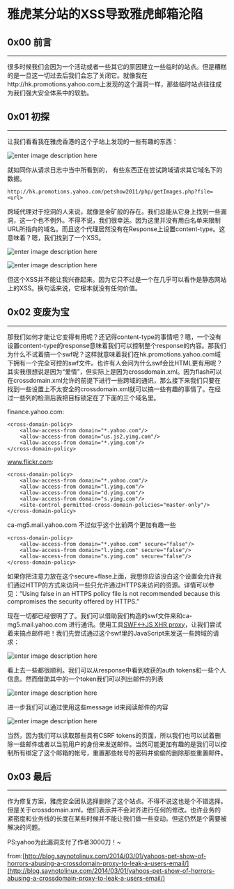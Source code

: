 # 雅虎某分站的XSS导致雅虎邮箱沦陷

0x00 前言
-------

* * *

很多时候我们会因为一个活动或者一些其它的原因建立一些临时的站点。但是糟糕的是一旦这一切过去后我们会忘了关闭它。就像我在http://hk.promotions.yahoo.com上发现的这个漏洞一样，那些临时站点往往成为我们强大安全体系中的软肋。

0x01 初探
-------

* * *

让我们看看我在雅虎香港的这个子站上发现的一些有趣的东西：

![enter image description here](http://drops.javaweb.org/uploads/images/2e0251e729d5b78530bfe6211b55eddd60f1a2c2.jpg)

就如同你从请求日志中当中所看到的， 有些东西正在尝试跨域请求其它域名下的数据。

```
http://hk.promotions.yahoo.com/petshow2011/php/getImages.php?file=<url>  

```

跨域代理对于挖洞的人来说，就像是金矿般的存在。我们总能从它身上找到一些漏洞，这一个也不例外。不得不说，我们很幸运。因为这里并没有用白名单来限制URL所指向的域名。而且这个代理居然没有在Response上设置content-type。这意味着？嗯，我们找到了一个XSS。

![enter image description here](http://drops.javaweb.org/uploads/images/bd21ffcbdcc3be749a5ad9ff9288e893791a52c6.jpg)

![enter image description here](http://drops.javaweb.org/uploads/images/7804a32a881da94e37f2aa2cebac28cd2f3dbfd6.jpg)

但这个XSS并不能让我兴奋起来。因为它只不过是一个在几乎可以看作是静态网站上的XSS。换句话来说，它根本就没有任何价值。

0x02 变废为宝
---------

* * *

那我们如何才能让它变得有用呢？还记得content-type的事情吧？嗯，一个没有设置content-type的response意味着我们可以控制整个response的内容。那我们为什么不试着搞一个swf呢？这样就意味着我们在hk.promotions.yahoo.com域下拥有一个完全可控的swf文件。也许有人会问为什么swf会比HTML更有用呢？其实我很想说是因为“爱情”，但实际上是因为crossdomain.xml。因为flash可以在crossdomain.xml允许的前提下进行一些跨域的通讯，那么接下来我们只要在找到一些设置上不太安全的crossdomain.xml就可以搞一些有趣的事情了。在经过一些列的检测后我把目标锁定在了下面的三个域名里。

finance.yahoo.com:

```
<cross-domain-policy>  
    <allow-access-from domain="*.yahoo.com"/>  
    <allow-access-from domain="us.js2.yimg.com"/>  
    <allow-access-from domain="*.yimg.com"/>  
</cross-domain-policy>  

```

www.flickr.com:

```
<cross-domain-policy>  
    <allow-access-from domain="*.yahoo.com"/>  
    <allow-access-from domain="l.yimg.com"/>  
    <allow-access-from domain="d.yimg.com"/>  
    <allow-access-from domain="s.yimg.com"/>  
    <site-control permitted-cross-domain-policies="master-only"/>  
</cross-domain-policy>  

```

ca-mg5.mail.yahoo.com 不过似乎这个比前两个更加有趣一些

```
<cross-domain-policy>  
    <allow-access-from domain="*.yahoo.com" secure="false"/>  
    <allow-access-from domain="l.yimg.com" secure="false"/>  
    <allow-access-from domain="s.yimg.com" secure="false"/>  
</cross-domain-policy>  

```

如果你把注意力放在这个secure=flase上面，我想你应该没白这个设置会允许我们通过HTTP的方式来访问一些只允许通过HTTPS来访问的资源。详情可以参见：“Using false in an HTTPS policy file is not recommended because this compromises the security offered by HTTPS.”

现在一切都已经很明了了。我们可以借助我们构造的swf文件来和ca-mg5.mail.yahoo.com 进行通讯。使用工具[SWF<->JS XHR proxy](https://github.com/borisreitman/CrossXHR)，让我们尝试着来搞点邮件吧！我们先尝试通过这个swf里的JavaScript来发送一些跨域的请求：

![enter image description here](http://drops.javaweb.org/uploads/images/4ffafc9abbd1c9440d94d8ac69493e6bd4ab9f19.jpg)

看上去一些都很顺利。我们可以从response中看到收获的auth tokens和一些个人信息。然而借助其中的一个token我们可以列出邮件的列表

![enter image description here](http://drops.javaweb.org/uploads/images/fbe9c8250d31adb6b0cd5be2e50a09d8119729ab.jpg)

进一步我们可以通过使用这些message id来阅读邮件的内容

![enter image description here](http://drops.javaweb.org/uploads/images/6f11beb46f308698c7c1031b517e58b04b45b1aa.jpg)

当然，因为我们可以读取那些具有CSRF tokens的页面，所以我们也可以试着删除一些邮件或者以当前用户的身份来发送邮件。当然可能更加有趣的是我们可以控制所有绑定了这个邮箱的帐号，重置那些帐号的密码并偷偷的删除那些重置邮件。

0x03 最后
-------

* * *

作为修复方案，雅虎安全团队选择删除了这个站点。不得不说这也是个不错选择。但是关于crossdomain.xml，他们表示并不会对齐进行任何的修改。也许业务的紧密度和业务线的长度在某些时候并不能让我们做一些变动。但这仍然是个需要被解决的问题。

PS:yahoo为此漏洞支付了作者3000刀！~

from:[http://blog.saynotolinux.com/2014/03/01/yahoos-pet-show-of-horrors-abusing-a-crossdomain-proxy-to-leak-a-users-email/](http://blog.saynotolinux.com/2014/03/01/yahoos-pet-show-of-horrors-abusing-a-crossdomain-proxy-to-leak-a-users-email/)